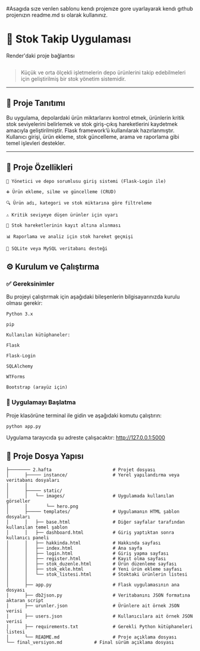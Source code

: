 #Asagıda sıze verılen sablonu kendı projenıze gore uyarlayarak kendı gıthub projenızın readme.md sı olarak kullanınız.


# 📌 Stok Takip Uygulaması


Render'daki proje bağlantısı
```

```

> Küçük ve orta ölçekli işletmelerin depo ürünlerini takip edebilmeleri için geliştirilmiş bir stok yönetim sistemidir.
---

## 🧾 Proje Tanıtımı

Bu uygulama, depolardaki ürün miktarlarını kontrol etmek, ürünlerin kritik stok seviyelerini belirlemek ve stok giriş-çıkış hareketlerini kaydetmek amacıyla geliştirilmiştir. Flask framework’ü kullanılarak hazırlanmıştır. Kullanıcı girişi, ürün ekleme, stok güncelleme, arama ve raporlama gibi temel işlevleri destekler.

---

## 🚀 Proje Özellikleri

```
🔐 Yönetici ve depo sorumlusu giriş sistemi (Flask-Login ile)

➕ Ürün ekleme, silme ve güncelleme (CRUD)

🔍 Ürün adı, kategori ve stok miktarına göre filtreleme

⚠️ Kritik seviyeye düşen ürünler için uyarı

🧾 Stok hareketlerinin kayıt altına alınması

📊 Raporlama ve analiz için stok hareket geçmişi

💾 SQLite veya MySQL veritabanı desteği
```

## ⚙️ Kurulum ve Çalıştırma

### ✅ Gereksinimler

Bu projeyi çalıştırmak için aşağıdaki bileşenlerin bilgisayarınızda kurulu olması gerekir:

```
Python 3.x

pip

Kullanılan kütüphaneler:

Flask

Flask-Login

SQLAlchemy

WTForms

Bootstrap (arayüz için)
```

### 🚀 Uygulamayı Başlatma
Proje klasörüne terminal ile gidin ve aşağıdaki komutu çalıştırın:

```
python app.py
```
Uygulama tarayıcıda şu adreste çalışacaktır: http://127.0.0.1:5000


## 📂 Proje Dosya Yapısı
```
├──────── 2.hafta                       # Projet dosyası
│      ├───── instance/                 # Yerel yapılandırma veya veritabanı dosyaları
│      │
│      ├───── static/
│      │   └── images/                  # Uygulamada kullanılan görseller
│      │       └── hero.png
│      ├───── templates/                # Uygulamanın HTML şablon dosyaları
│      │   ├── base.html                # Diğer sayfalar tarafından kullanılan temel şablon
│      │   ├── dashboard.html           # Giriş yaptıktan sonra kullanıcı paneli
│      │   ├── hakkinda.html            # Hakkında sayfası
│      │   ├── index.html               # Ana sayfa
│      │   ├── login.html               # Giriş yapma sayfası
│      │   ├── register.html            # Kayıt olma sayfası
│      │   ├── stok_duzenle.html        # Ürün düzenleme sayfası
│      │   ├── stok_ekle.html           # Yeni ürün ekleme sayfası
│      │   └── stok_listesi.html        # Stoktaki ürünlerin listesi
│      │
│      ├── app.py                       # Flask uygulamasının ana dosyası
│      ├── db2json.py                   # Veritabanını JSON formatına aktaran script
│      ├── urunler.json                 # Ürünlere ait örnek JSON verisi
│      ├── users.json                   # Kullanıcılara ait örnek JSON verisi
│      ├── requirements.txt             # Gerekli Python kütüphaneleri listesi
│      └── README.md                    # Proje açıklama dosyası
└── final_versiyon.md            # Final sürüm açıklama dosyası
```














